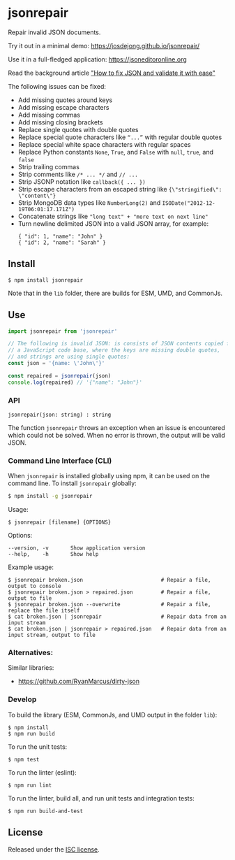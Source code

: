 # jsonrepair

Repair invalid JSON documents.

Try it out in a minimal demo: https://josdejong.github.io/jsonrepair/

Use it in a full-fledged application: https://jsoneditoronline.org

Read the background article ["How to fix JSON and validate it with ease"](https://jsoneditoronline.org/indepth/parse/fix-json/)

The following issues can be fixed:

- Add missing quotes around keys
- Add missing escape characters
- Add missing commas
- Add missing closing brackets
- Replace single quotes with double quotes
- Replace special quote characters like `“...”`  with regular double quotes
- Replace special white space characters with regular spaces
- Replace Python constants `None`, `True`, and `False` with `null`, `true`, and `false`
- Strip trailing commas
- Strip comments like `/* ... */` and `// ...`
- Strip JSONP notation like `callback({ ... })`
- Strip escape characters from an escaped string like `{\"stringified\": \"content\"}`
- Strip MongoDB data types like `NumberLong(2)` and `ISODate("2012-12-19T06:01:17.171Z")`
- Concatenate strings like `"long text" + "more text on next line"`
- Turn newline delimited JSON into a valid JSON array, for example:
    ```
    { "id": 1, "name": "John" }
    { "id": 2, "name": "Sarah" }
    ```


## Install

```
$ npm install jsonrepair
```

Note that in the `lib` folder, there are builds for ESM, UMD, and CommonJs.


## Use

```js
import jsonrepair from 'jsonrepair'

// The following is invalid JSON: is consists of JSON contents copied from 
// a JavaScript code base, where the keys are missing double quotes, 
// and strings are using single quotes:
const json = '{name: \'John\'}'

const repaired = jsonrepair(json)
console.log(repaired) // '{"name": "John"}'
```


### API

```
jsonrepair(json: string) : string
```

The function `jsonrepair` throws an exception when an issue is encountered
which could not be solved. When no error is thrown, the output will be valid JSON.


### Command Line Interface (CLI)

When `jsonrepair` is installed globally using npm, it can be used on the command line. To install `jsonrepair` globally:

```bash
$ npm install -g jsonrepair
```

Usage:

```
$ jsonrepair [filename] {OPTIONS}
```

Options:

```
--version, -v       Show application version
--help,    -h       Show help
```

Example usage:

```
$ jsonrepair broken.json                         # Repair a file, output to console
$ jsonrepair broken.json > repaired.json         # Repair a file, output to file
$ jsonrepair broken.json --overwrite             # Repair a file, replace the file itself
$ cat broken.json | jsonrepair                   # Repair data from an input stream
$ cat broken.json | jsonrepair > repaired.json   # Repair data from an input stream, output to file
```

### Alternatives:

Similar libraries:

- https://github.com/RyanMarcus/dirty-json

### Develop

To build the library (ESM, CommonJs, and UMD output in the folder `lib`):

```
$ npm install 
$ npm run build
```

To run the unit tests:

```
$ npm test
```

To run the linter (eslint):

```
$ npm run lint
```

To run the linter, build all, and run unit tests and integration tests:

```
$ npm run build-and-test
```


## License

Released under the [ISC license](LICENSE.md).
